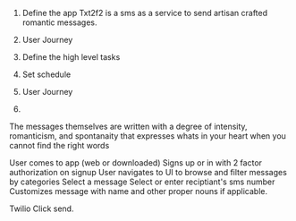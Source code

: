 1) Define the app
Txt2f2 is a sms as a service to send artisan crafted romantic messages.

2) User Journey


2) Define the high level tasks


3) Set schedule

4) User Journey

5) 


The messages themselves are written with a degree of intensity, romanticism, and spontanaity that expresses whats in your heart when you cannot find the right words

User comes to app (web or downloaded)
Signs up or in with 2 factor authorization on signup
User navigates to UI to browse and filter messages by categories
Select a message
Select or enter reciptiant's sms number
Customizes message with name and other proper nouns if applicable.

Twilio
Click send.
